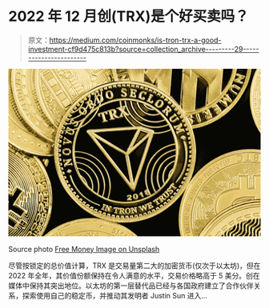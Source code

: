 # 2022 年 12 月创(TRX)是个好买卖吗？

> 原文：<https://medium.com/coinmonks/is-tron-trx-a-good-investment-cf9d475c813b?source=collection_archive---------29----------------------->

![](img/01e04d486ebdfefabae3d0c0779f1c5e.png)

Source photo [Free Money Image on Unsplash](https://unsplash.com/photos/nKjTPPwEAsE)

尽管按锁定的总价值计算，TRX 是交易量第二大的加密货币(仅次于以太坊)，但在 2022 年全年，其价值份额保持在令人满意的水平，交易价格略高于 5 美分。创在媒体中保持其突出地位。以太坊的第一层替代品已经与各国政府建立了合作伙伴关系，探索使用自己的稳定币，并推动其发明者 Justin Sun 进入…